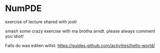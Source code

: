 # NumPDE
exercise of lecture shared with josti

smash some crazy exercise with ma brotha arndt. please always comment you idiot!

Falls du was editen willst: https://guides.github.com/activities/hello-world/
